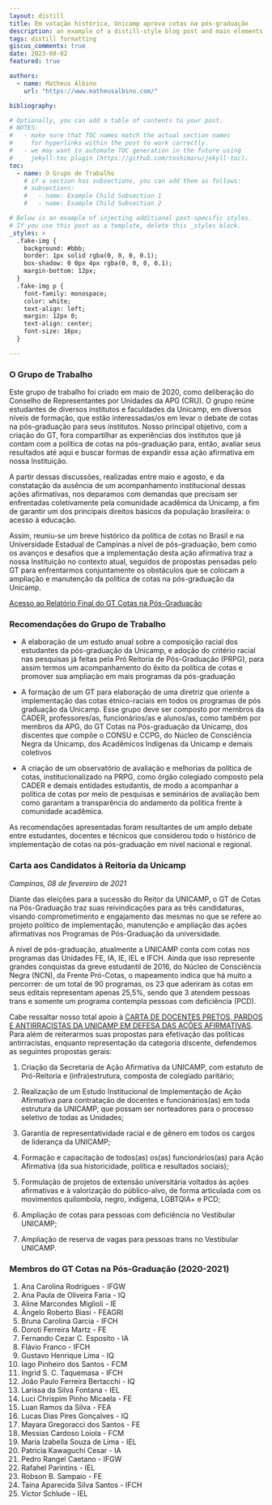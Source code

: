 ```yaml
---
layout: distill
title: Em votação histórica, Unicamp aprova cotas na pós-graduação
description: an example of a distill-style blog post and main elements
tags: distill formatting
giscus_comments: true
date: 2023-08-02
featured: true

authors:
  - name: Matheus Albino
    url: "https://www.matheusalbino.com/"

bibliography: 

# Optionally, you can add a table of contents to your post.
# NOTES:
#   - make sure that TOC names match the actual section names
#     for hyperlinks within the post to work correctly.
#   - we may want to automate TOC generation in the future using
#     jekyll-toc plugin (https://github.com/toshimaru/jekyll-toc).
toc:
  - name: O Grupo de Trabalho
    # if a section has subsections, you can add them as follows:
    # subsections:
    #   - name: Example Child Subsection 1
    #   - name: Example Child Subsection 2

# Below is an example of injecting additional post-specific styles.
# If you use this post as a template, delete this _styles block.
_styles: >
  .fake-img {
    background: #bbb;
    border: 1px solid rgba(0, 0, 0, 0.1);
    box-shadow: 0 0px 4px rgba(0, 0, 0, 0.1);
    margin-bottom: 12px;
  }
  .fake-img p {
    font-family: monospace;
    color: white;
    text-align: left;
    margin: 12px 0;
    text-align: center;
    font-size: 16px;
  }

---
```


### O Grupo de Trabalho

Este grupo de trabalho foi criado em maio de 2020, como deliberação do Conselho de Representantes por Unidades da APG (CRU). O grupo reúne estudantes de diversos institutos e faculdades da Unicamp, em diversos níveis de formação, que estão interessadas/os em levar o debate de cotas na pós-graduação para seus institutos. Nosso principal objetivo, com a criação do GT, fora compartilhar as experiências dos institutos que já contam com a política de cotas na pós-graduação para, então, avaliar seus resultados até aqui e buscar formas de expandir essa ação afirmativa em nossa Instituição.

A partir dessas discussões, realizadas entre maio e agosto, e da constatação da ausência de um acompanhamento institucional dessas ações afirmativas, nos deparamos com demandas que precisam ser enfrentadas coletivamente pela comunidade acadêmica da Unicamp, a fim de garantir um dos principais direitos básicos da população brasileira: o acesso à educação. 

Assim, reuniu-se um breve histórico da política de cotas no Brasil e na Universidade Estadual de Campinas a nível de pós-graduação, bem como os avanços e desafios que a implementação desta ação afirmativa traz a nossa Instituição no contexto atual, seguidos de propostas pensadas pelo GT para enfrentarmos conjuntamente os obstáculos que se colocam a ampliação e manutenção da política de cotas na pós-graduação da Unicamp. 

[Acesso ao Relatório Final do GT Cotas na Pós-Graduação](https://drive.google.com/file/d/1LZg_4GtasZCd0YtW0p0Vsgb8bjMl3XMt/view?usp=sharing)

### Recomendações do Grupo de Trabalho

* A elaboração de um estudo anual sobre a composição racial dos estudantes da pós-graduação da Unicamp, e adoção do critério racial nas pesquisas já feitas pela Pró Reitoria de Pós-Graduação (PRPG), para assim termos um acompanhamento do êxito da política de cotas e promover sua ampliação em mais programas da pós-graduação

* A formação de um GT para  elaboração de uma diretriz que oriente a implementação das cotas étnico-raciais em todos os programas de pós graduação da Unicamp. Esse grupo deve ser composto por membros da CADER, professores/as, funcionários/as e alunos/as, como também por membros da APG, do GT Cotas na Pós-graduação da Unicamp, dos discentes que compõe o CONSU e CCPG, do Núcleo de Consciência Negra da Unicamp, dos Acadêmicos Indígenas da Unicamp e demais coletivos

* A criação de um observatório de avaliação e melhorias da política de cotas, institucionalizado na PRPG, como órgão colegiado composto pela CADER e demais entidades estudantis, de modo a acompanhar a política de cotas por meio de pesquisas e seminários de avaliação bem como garantam a transparência do andamento da política frente à comunidade acadêmica.

As recomendações apresentadas foram resultantes de um amplo debate entre estudantes, docentes e técnicos que considerou todo o histórico de implementação de cotas na pós-graduação em nível nacional e regional.

### Carta aos Candidatos à Reitoria da Unicamp

*Campinas, 08 de fevereiro de 2021*

Diante das eleições para a sucessão do Reitor da UNICAMP, o GT de Cotas na Pós-Graduação traz suas reivindicações para as três candidaturas, visando comprometimento e engajamento das mesmas no que se refere ao projeto político de implementação, manutenção e ampliação das ações afirmativas nos Programas de Pós-Graduação da universidade.

A nível de pós-graduação, atualmente a UNICAMP conta com cotas nos programas das Unidades FE, IA, IE, IEL e IFCH. Ainda que isso represente grandes conquistas da greve estudantil de 2016, do Núcleo de Consciência Negra (NCN), da Frente Pró-Cotas, o mapeamento indica que há muito a percorrer: de um total de 90 programas, os 23 que aderiram às cotas em seus editais representam apenas 25,5%, sendo que 3 atendem pessoas trans e somente um programa contempla pessoas com deficiência (PCD). 

Cabe ressaltar nosso total apoio à [CARTA DE DOCENTES PRETOS, PARDOS E ANTIRRACISTAS DA UNICAMP EM DEFESA DAS AÇÕES AFIRMATIVAS](https://docs.google.com/forms/d/e/1FAIpQLScK3-61bJ127AoN2AJHxNvMmkiTjzW1DqiN6FYnQs9PRVYshg/viewform). Para além de reiterarmos suas propostas para efetivação das políticas antirracistas, enquanto representação da categoria discente, defendemos as seguintes propostas gerais:

1. Criação da Secretaria de Ação Afirmativa da UNICAMP, com estatuto de Pró-Reitoria e (infra)estrutura, composta de colegiado paritário; 

2. Realização de um Estudo Institucional de Implementação de Ação Afirmativa para contratação de docentes e funcionários(as) em toda estrutura da UNICAMP, que possam ser norteadores para o processo seletivo de todas as Unidades;

3. Garantia de representatividade racial e de gênero em todos os cargos de liderança da UNICAMP;

4. Formação e capacitação de todos(as) os(as) funcionários(as) para Ação Afirmativa (da sua historicidade, política e resultados sociais);

5. Formulação de projetos de extensão universitária voltados às ações afirmativas e à valorização do público-alvo, de forma articulada com os movimentos quilombola, negro, indígena, LGBTQIA+ e PCD;

6. Ampliação de cotas para pessoas com deficiência no Vestibular UNICAMP;

7. Ampliação de reserva de vagas para pessoas trans no Vestibular UNICAMP.

### Membros do GT Cotas na Pós-Graduação (2020-2021)

1. Ana Carolina Rodrigues - IFGW
2. Ana Paula de Oliveira Faria - IQ
3. Aline Marcondes Miglioli - IE
4. Ângelo Roberto Biasi - FEAGRI
5. Bruna Carolina Garcia - IFCH
6. Doroti Ferreira Martz - FE
7. Fernando Cezar C. Esposito - IA
8. Flávio Franco - IFCH
9. Gustavo Henrique Lima - IQ
10. Iago Pinheiro dos Santos - FCM
11. Ingrid S. C. Taquemasa - IFCH
12. João Paulo Ferreira Bertacchi - IQ
13. Larissa da Silva Fontana - IEL
14. Luci Chrispim Pinho Micaela - FE
15. Luan Ramos da Silva - FEA
16. Lucas Dias Pires Gonçalves - IQ
17. Mayara Gregoracci dos Santos - FE
18. Messias Cardoso Loiola - FCM
19. Maria Izabella Souza de Lima - IEL
20. Patricia Kawaguchi Cesar - IA
21. Pedro Rangel Caetano - IFGW
22. Rafahel Parintins - IEL
23. Robson B. Sampaio - FE
24. Taina Aparecida Silva Santos - IFCH
25. Victor Schlude - IEL
